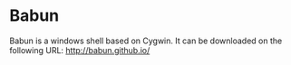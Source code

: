 # Babun #

Babun is a windows shell based on Cygwin. It can be downloaded on the following URL: http://babun.github.io/
